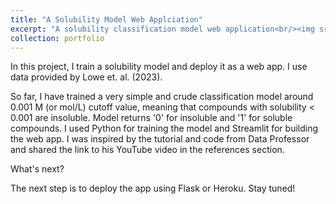 ```yaml
---
title: "A Solubility Model Web Applciation"
excerpt: "A solubility classification model web application<br/><img src='/images/solubility-model.png'>"
collection: portfolio
---
```


In this project, I train a solubility model and deploy it as a web app. I use data provided by Lowe et. al. (2023).

So far, I have trained a very simple and crude classification model around 0.001 M (or mol/L) cutoff value, meaning that compounds with solubility < 0.001 are insoluble. Model returns '0' for insoluble and '1' for soluble compounds. I used Python for training the model and Streamlit for building the web app. I was inspired by the tutorial and code from Data Professor and shared the link to his YouTube video in the references section.

What's next?

The next step is to deploy the app using Flask or Heroku. Stay tuned!